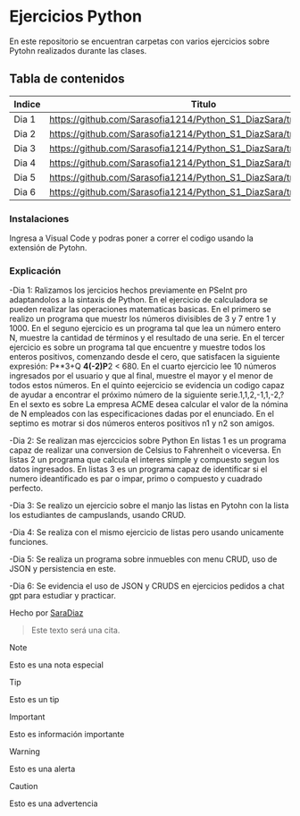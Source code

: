 # Ejercicios Python
En este repositorio se encuentran carpetas con varios ejercicios sobre Pytohn realizados durante las clases.

## Tabla de contenidos
| Indice | Titulo  |
|--|--|
| Dia 1 |  https://github.com/Sarasofia1214/Python_S1_DiazSara/tree/master/Dia1 |
| Dia 2 |  https://github.com/Sarasofia1214/Python_S1_DiazSara/tree/master/Dia2 |
| Dia 3 |  https://github.com/Sarasofia1214/Python_S1_DiazSara/tree/master/Dia3 |
| Dia 4 |  https://github.com/Sarasofia1214/Python_S1_DiazSara/tree/master/Dia4 | 
| Dia 5 |  https://github.com/Sarasofia1214/Python_S1_DiazSara/tree/master/Dia5 |
| Dia 6 |  https://github.com/Sarasofia1214/Python_S1_DiazSara/tree/master/Dia6 |

### Instalaciones 
Ingresa a Visual Code y podras poner a correr el codigo usando la extensión de Pytohn.

### Explicación
-Dia 1: Ralizamos los jercicios hechos previamente en PSeInt pro adaptandolos a la sintaxis de Python.
En el ejercicio de calculadora se pueden realizar las operaciones matematicas basicas.
En el primero se realizo un programa que muestr los números divisibles de 3 y 7 entre 1 y 1000.
En el seguno ejercicio es un programa tal que lea un número entero N, muestre la cantidad de términos y el resultado
de una serie.
En el tercer ejercicio es sobre un programa tal que encuentre y muestre todos los enteros positivos, comenzando desde el
cero, que satisfacen la siguiente expresión:  P**3+Q **4(-2)P**2 < 680.
En el cuarto ejercicio lee 10 números ingresados por el usuario y que al final, muestre el mayor
y el menor de todos estos números.
En el quinto eejercicio se evidencia un codigo capaz de ayudar a encontrar el próximo número de la siguiente serie.1,1,2,-1,1,-2,?
En el sexto es sobre La empresa ACME desea calcular el valor de la nómina de N empleados con las especificaciones dadas por el enunciado.
En el septimo es motrar si dos números enteros positivos n1 y n2 son amigos.

-Dia 2: Se realizan mas ejerccicios sobre Python
En listas 1 es un programa capaz de realizar una conversion de Celsius to Fahrenheit o viceversa.
En listas 2 un programa que calcula el interes simple y compuesto segun los datos ingresados.
En listas 3 es un programa capaz de identificar si el numero ideantificado es par o impar, primo o compuesto y cuadrado perfecto.

-Dia 3: Se realizo un ejercicio sobre el manjo  las listas en Pytohn con la lista  los estudiantes de campuslands, usando CRUD.

-Dia 4: Se realiza con el mismo ejercicio de listas pero usando unicamente funciones.

-Dia 5: Se realiza un programa sobre inmuebles con menu CRUD, uso de JSON y persistencia en este.

-Dia 6: Se evidencia el uso de JSON y CRUDS en ejercicios pedidos a chat gpt para estudiar y practicar.


Hecho por [SaraDiaz](https://github.com/Sarasofia1214)

>Este texto será una cita.

> [!NOTE]
>Esto es una nota especial

> [!TIP]
> Esto es un tip

> [!IMPORTANT]  
> Esto es información importante

> [!WARNING]  
> Esto es una alerta

> [!CAUTION]
> Esto es una advertencia
